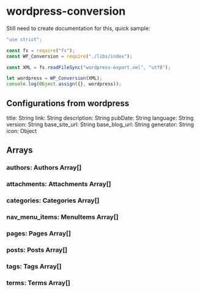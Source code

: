 # wordpress-conversion

Still need to create documentation for this, quick sample:

```javascript
"use strict";

const fs = require("fs");
const WP_Conversion = require("./libs/index");

const XML = fs.readFileSync("wordpress-export.xml", "utf8");

let wordpress = WP_Conversion(XML);
console.log(Object.assign({}, wordpress));
```

## Configurations from wordpress

title: String
link: String
description: String
pubDate: String
language: String
version: String
base_site_url: String
base_blog_url: String
generator: String
icon: Object

## Arrays

### authors: Authors Array[]

### attachments: Attachments Array[]

### categories: Categories Array[]

### nav_menu_items: MenuItems Array[]

### pages: Pages Array[]

### posts: Posts Array[]

### tags: Tags Array[]

### terms: Terms Array[]

